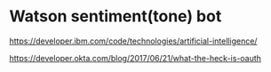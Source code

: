 # Watson sentiment(tone) bot

https://developer.ibm.com/code/technologies/artificial-intelligence/

https://developer.okta.com/blog/2017/06/21/what-the-heck-is-oauth

